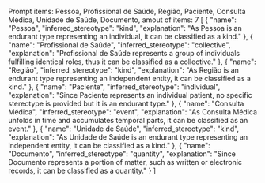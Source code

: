 Prompt items: 
Pessoa, Profissional de Saúde, Região, Paciente, Consulta Médica, Unidade de Saúde, Documento, 
amout of items: 7
 [
{
    "name": "Pessoa",
    "inferred_stereotype": "kind",
    "explanation": "As Pessoa is an endurant type representing an individual, it can be classified as a kind."
},
{
    "name": "Profissional de Saúde",
    "inferred_stereotype": "collective",
    "explanation": "Profissional de Saúde represents a group of individuals fulfilling identical roles, thus it can be classified as a collective."
},
{
    "name": "Região",
    "inferred_stereotype": "kind",
    "explanation": "As Região is an endurant type representing an independent entity, it can be classified as a kind."
},
{
    "name": "Paciente",
    "inferred_stereotype": "individual",
    "explanation": "Since Paciente represents an individual patient, no specific stereotype is provided but it is an endurant type."
},
{
    "name": "Consulta Médica",
    "inferred_stereotype": "event",
    "explanation": "As Consulta Médica unfolds in time and accumulates temporal parts, it can be classified as an event."
},
{
    "name": "Unidade de Saúde",
    "inferred_stereotype": "kind",
    "explanation": "As Unidade de Saúde is an endurant type representing an independent entity, it can be classified as a kind."
},
{
    "name": "Documento",
    "inferred_stereotype": "quantity",
    "explanation": "Since Documento represents a portion of matter, such as written or electronic records, it can be classified as a quantity."
}
]

